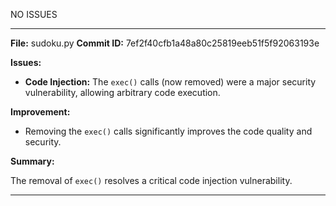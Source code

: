 NO ISSUES


-------------------------------------------------------------

**File:** sudoku.py
**Commit ID:** 7ef2f40cfb1a48a80c25819eeb51f5f92063193e

**Issues:**

*   **Code Injection:** The `exec()` calls (now removed) were a major security vulnerability, allowing arbitrary code execution.

**Improvement:**

*   Removing the `exec()` calls significantly improves the code quality and security.

**Summary:**

The removal of `exec()` resolves a critical code injection vulnerability.


-------------------------------------------------------------

